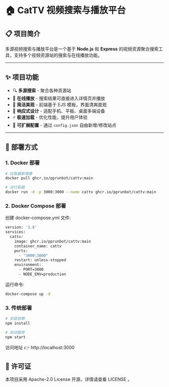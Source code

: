 # 🏠 CatTV 视频搜索与播放平台

## 📋 项目简介
多源视频搜索与播放平台是一个基于 **Node.js** 和 **Express** 的视频资源聚合搜索工具，支持多个视频资源站的搜索与在线播放功能。  

---

## ✨ 项目功能

- 🔍 **多源搜索** - 聚合各种资源站
- 🎥 **在线播放** - 搜索结果可直接进入详情页并播放
- 🎨 **简洁美观** - 前端基于 EJS 模板，界面清爽直观
- 📱 **响应式设计** - 适配手机、平板、桌面多端设备
- ⚡ **极速加载** - 优化性能，提升用户体验
- 🔑 **可扩展配置** - 通过 `config.json` 自由新增/修改站点

---

## 🚀 部署方式

### 1. Docker 部署
```bash
# 拉取最新镜像
docker pull ghcr.io/pprunbot/cattv:main

# 运行容器
docker run -d -p 3000:3000 --name cattv ghcr.io/pprunbot/cattv:main
```

### 2. Docker Compose 部署
创建 docker-compose.yml 文件:
```bash
version: '3.8'
services:
  cattv:
    image: ghcr.io/pprunbot/cattv:main
    container_name: cattv
    ports:
      - "3000:3000"
    restart: unless-stopped
    environment:
      - PORT=3000
      - NODE_ENV=production
```
运行命令:
```bash
docker-compose up -d
```

### 3. 传统部署
```bash
# 安装依赖
npm install

# 启动服务
npm start
```
访问地址 👉 http://localhost:3000


## 📄 许可证

本项目采用 Apache-2.0 License 开源，详情请查看 LICENSE
。

